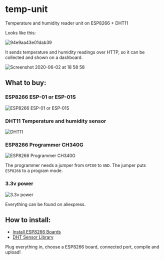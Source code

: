 # temp-unit
Temperature and humidity reader unit on ESP8266 + DHT11

Looks like this:

![94e9aa43e01dab39](https://user-images.githubusercontent.com/347098/83553224-cf9e5800-a502-11ea-8d09-b187b2867581.jpg)

It sends temperature and humidity readings over HTTP, so it can be collected and shown on a dashboard.

![Screenshot 2020-06-02 at 18 58 58](https://user-images.githubusercontent.com/347098/83553478-2a37b400-a503-11ea-8d5a-b22a5354f86d.png)

## What to buy:
### ESP8266 ESP-01 or ESP-01S
![ESP8266 ESP-01 or ESP-01S](https://user-images.githubusercontent.com/347098/83556426-c663ba00-a507-11ea-9a6f-1abed942dff8.jpg)

### DHT11 Temperature and humidity sensor
![DHT11](https://user-images.githubusercontent.com/347098/83556502-ef844a80-a507-11ea-8f1c-3e142b1d71a6.png)

### ESP8266 Programmer CH340G
![ESP8266 Programmer CH340G](https://user-images.githubusercontent.com/347098/83556336-99afa280-a507-11ea-8cce-bc25e2ddb423.jpg)

The programmer needs a jumper from `GPIO0` to `GND`. The jumper puts `ESP8266` to a program mode.

### 3.3v power
![3.3v power](https://user-images.githubusercontent.com/347098/83557074-e9429e00-a508-11ea-91c2-62bfef342909.jpg)

Everything can be found on aliexpress.

## How to install:
- [Install ESP8266 Boards](https://github.com/esp8266/Arduino#installing-with-boards-manager)
- [DHT Sensor Library](https://github.com/adafruit/DHT-sensor-library)

Plug everything in, choose a ESP8266 board, connected port, compile and upload! 

